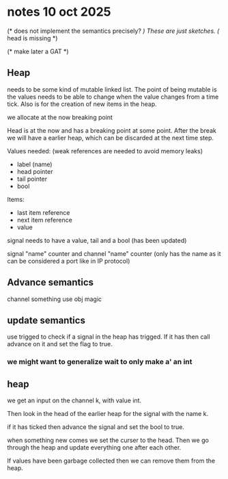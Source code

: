 # notes 10 oct 2025

(* does not implement the semantics precisely? *) These are just sketches.
(* head is missing *)

(* make later a GAT *)

## Heap

needs to be some kind of mutable linked list. The point of being mutable is the values needs to be able to change when the value changes from a time tick. Also is for the creation of new items in the heap.

we allocate at the now breaking point

Head is at the now and has a breaking point at some point. After the break we will have a earlier heap, which can be discarded at the next time step.

Values needed: (weak references are needed to avoid memory leaks)
- label (name)
- head pointer
- tail pointer
- bool
<!-- - breaking point pointer (cursor) -->

Items:
- last item reference
- next item reference
- value

signal needs to have a value, tail and a bool (has been updated)

signal "name" counter
and channel "name" counter (only has the name as it can be considered a port like in IP protocol)

## Advance semantics

channel something use obj magic 



## update semantics

use trigged to check if a signal in the heap has trigged. If it has then call advance on it and set the flag to true.


### we might want to generalize wait to only make a' an int



## heap

we get an input on the channel k, with value int.

Then look in the head of the earlier heap for the signal with the name k. 

if it has ticked then advance the signal and set the bool to true.

when something new comes we set the curser to the head. Then we go through the heap and update everything one after each other.

If values have been garbage collected then we can remove them from the heap.
